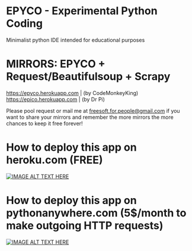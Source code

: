 # EPYCO - Experimental Python Coding
Minimalist python IDE intended for educational purposes

# MIRRORS: EPYCO + Request/Beautifulsoup + Scrapy
https://epyco.herokuapp.com    |    (by CodeMonkeyKing)
https://epico.herokuapp.com    |    (by Dr Pi)

Please pool request or mail me at freesoft.for.people@gmail.com if you want to share your mirrors and remember the more mirrors the more chances to keep it free forever!

# How to deploy this app on heroku.com (FREE)
[![IMAGE ALT TEXT HERE](https://img.youtube.com/vi/ERmGWQ-j-2Y/0.jpg)](https://youtu.be/ERmGWQ-j-2Y?t=660)

# How to deploy this app on pythonanywhere.com (5$/month to make outgoing HTTP requests)
[![IMAGE ALT TEXT HERE](https://img.youtube.com/vi/dGpc6yBe6iE/0.jpg)](https://www.youtube.com/watch?v=dGpc6yBe6iE)
